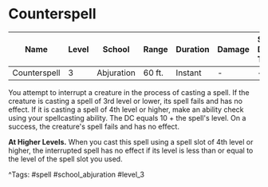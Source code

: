 # Counterspell

| Name | Level | School | Range | Duration | Damage | Save DC & Type |
|------|-------|--------|-------|----------|--------|----------------|
| Counterspell | 3 | Abjuration | 60 ft. | Instant | - | - |

You attempt to interrupt a creature in the process of casting a spell. If the creature is casting a spell of 3rd level or lower, its spell fails and has no effect. If it is casting a spell of 4th level or higher, make an ability check using your spellcasting ability. The DC equals 10 + the spell's level. On a success, the creature's spell fails and has no effect.

**At Higher Levels.** When you cast this spell using a spell slot of 4th level or higher, the interrupted spell has no effect if its level is less than or equal to the level of the spell slot you used.

^Tags: #spell #school_abjuration #level_3
